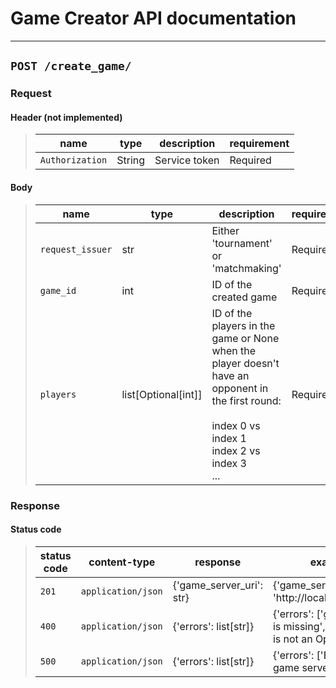 # Game Creator API documentation

----------------------------------------------------------------------------------------------------------------------------------------

## `POST /create_game/`

### Request

#### Header (not implemented)

> | name            | type   | description   | requirement |
> |-----------------|--------|---------------|-------------|
> | `Authorization` | String | Service token | Required    |

#### Body

> | name             | type                | description                                                                                                                                                       | requirement |
> |------------------|---------------------|-------------------------------------------------------------------------------------------------------------------------------------------------------------------|-------------|
> | `request_issuer` | str                 | Either 'tournament' or 'matchmaking'                                                                                                                              | Required    |
> | `game_id`        | int                 | ID of the created game                                                                                                                                            | Required    |
> | `players`        | list[Optional[int]] | ID of the players in the game or None when the player doesn't have an opponent in the first round:<br/> <br/> index 0 vs index 1<br/> index 2 vs index 3<br/> ... | Required    |

### Response

#### Status code

> | status code | content-type       | response                 | example                                                                        |
> |-------------|--------------------|--------------------------|--------------------------------------------------------------------------------|
> | `201`       | `application/json` | {'game_server_uri': str} | {'game_server_uri': 'http://localhost:60000'}                                  |
> | `400`       | `application/json` | {'errors': list[str]}    | {'errors': ['game_id field is missing', 'players[1] is not an Optional[int]']} |
> | `500`       | `application/json` | {'errors': list[str]}    | {'errors': ['Error creating game server: reason']}                             |
